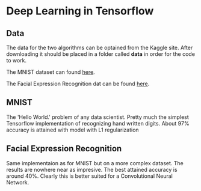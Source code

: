 # Deep Learning in Tensorflow

## Data
The data for the two algorithms can be optained from the Kaggle site. After downloading it should be placed in a folder called **data** in order for the code to work.

The MNIST dataset can found [here](www.kaggle.com/c/digit-recognizer).

The Facial Expression Recognition dat can be found [here](www.kaggle.com/c/challenges-in-representation-learning-facial-expression-recognition-challenge).

## MNIST
The 'Hello World.' problem of any data scientist. Pretty much the simplest Tensorflow implementation of recognizing hand written digits. About 97% accuracy is attained with model with L1 regularization

## Facial Expression Recognition
Same implementaion as for MNIST but on a more complex dataset. The results are nowhere near as impresive. The best attained accuracy is around 40%. Clearly this is better suited for a Convolutional Neural Network.